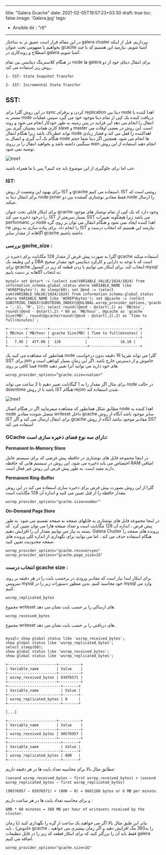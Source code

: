  ---
title: "Galera Gcache"
date: 2021-02-05T19:57:23+03:30
draft: true
toc: false
image: 'Galera.jpg'
tags:
  - Ansible
dir : "rtl"
---

در این مقاله قرار است عمیق تر به ساختار galera cluster بپردازیم. قبل از اینکه بخواهیم با مفهومی تحت عنوان gcache آشنا شویم. نیازمند این هستیم که با چند اصطلاح و روندکاری در galera آشنا شویم.


در هنگام کلاسترینگ دیتابیس بین تمام node ها galera  برای انتقال دیتای خود از دو روش زیر استفاده می کند.

```
1- SST: State Snapshot Transfer

2- IST: Incremental State Transfer
```

## SST:

در این روش گلرا برای sync کردن و برقرای replication دیتا بین node اهدا کننده یا مستر به node دریافت کننده یک کپی از تمام دیتا موجود خود می گیرد سپس عملیات انتقال را انجام می دهد این فرایند در پس زمینه به طور خودکار انجام می شود و روند کاری همانند پشتیان گیری بین slave و master است.
این روش در بعضی اوقات می تواند خطرناک باشد زیرا هنگام انتقال node اهداکننده را قفل می کند و فشار زیادی هنگام بک آپ گیری و اتصال به node ها انجام می شود. همچنین اگر دیتا شما حجم سنگینی داشته باشد و بخواهید انتقال را بر رروی wan انجام دهید استفاده از این روش توصیه نمی شود.

![tree1](/images/gcach.png)

خب اما برای جلوگیری از این موضوع باید چه کنیم؟ پس با ما همراه باشید.

### IST:

برای بهبود این وضعیت از روش IST و gcache استفاده می کنیم. IST روشی است که برای انتقال دیتا به node joiner فقط مقادیر نوشتاری گمشده بین دو node را ارسال میکند.

 برای اینکار فایلی تحت عنوان gcache وجود دارد که یک کپی از تمام نوشتار های موجود را درخود ذخیره می کند.
IST بسیار سریعتر از SST می باشد زیرا هیچگونه تغییرات performanc در node اهدا کننده ایجاد نمی شود و هنگام انتقال می توان بر روی گره rw را انجام داد.
برای پیاده سازی به روش IST نیازمند این هستیم که انتخاب درست و آگاهانه از مقدار سایز gcache داشته باشیم.

### بررسی gache_size :

گلرا به صورت پیش فرض از مقدار 128 مگابایت برای ذخیره در gcache استفاده میکند و این وظیفه یک DBA است که با توجه به دارایی و کارکرد دیتابیس خود مقدار صحیح برای gcache انتخاب کند.
برای اینکار می توانیم با زدن قطعه کد زیر در کنسول mysql به انتخاب آگاهانه تر دست یابیم:

```
mysql> set @start := (select sum(VARIABLE_VALUE/1024/1024) from information_schema.global_status where VARIABLE_NAME like 'WSREP%bytes'); do sleep(60); set @end := (select sum(VARIABLE_VALUE/1024/1024) from information_schema.global_status where VARIABLE_NAME like 'WSREP%bytes'); set @gcache := (select SUBSTRING_INDEX(SUBSTRING_INDEX(@@GLOBAL.wsrep_provider_options,'gcache.size = ',-1), 'M', 1)); select round((@end - @start),2) as `MB/min`, round((@end - @start),2) * 60 as `MB/hour`, @gcache as `gcache Size(MB)`, round(@gcache/round((@end - @start),2),2) as `Time to full(minutes)`;
 
+--------+---------+-----------------+-----------------------+
| MB/min | MB/hour | gcache Size(MB) | Time to full(minutes) |
+--------+---------+-----------------+-----------------------+
|   7.95 |  477.00 |  128        	|             	16.10 |
+--------+---------+-----------------+-----------------------+

```
همانطور که مشاهده می کنید یک node گلرا می تواند تقریبا 16 دقیقه بدون درخواست SST برای join خاموش و از دسترس خارج باشد. اگر این زمان بسیار کوتاهی است و فضا کافی بر روی node های خود دارید می توانید آنرا تغییر دهید.

```
wsrep_provider_options=”gcache.size=<value>” 
```
برای مثال اگر مقدار را به 1 گیگابایت تغییر دهیم  تا 2 ساعت می تواند node در حالت downtime باشد تا از روش IST هنگام rejoin شدن استفاده کند.

![tree1](/images/gcach2.png)

مطابق شکل همانطور که مشاهده میفرمایید اگر در هنگام اتصال node اهدا کننده به node متصل شونده مقادیر writeset داخل gcache سایز موجود باشد آنگاه از روش IST برای انتقال ارسال می کند و اگر gcache مقادیر موجود نباشد آنگاه از روش SST استفاده می کند

### GCache دارای سه نوع فضای ذخیره سازی است:

**Permanent In-Memory Store**

 در اینجا مجموعه فایل های نوشتاری در  حافظه پیش فرضی که برای سیستم عامل اختصاص می یابد ذخیره می شود. این روش در سیستم هایی که حافظه RAM اضافی دارند مفید است. 
به طور پیش فرض این روش غیر فعال است.
 
**Permanent Ring-Buffer**

 گلرا از این روش بصورت پیش فرض برای ذخیره سازی استفاده می کند در این روش مقدار حافظه را از قبل تعیین می کنید و اندازه آن 128 مگابایت است. 

```
wsrep_provider_options="gcache.size=number”
```
**On-Demand Page Store**

 در اینجا مجموعه فایل های نوشتاری به فایلهای صفحه  به صفحه تقسیم می شود. به طور پیش فرض ، اندازه آن 128 مگابایت است و تعداد صفحه هارا می توان تعیین کرد` که بسته به نیاز می توانیم مقدار آن را افزایش دهیم. Galera Cluster پرونده های صفحه را هنگام استفاده حذف می کند ، اما می توانید برای نگهداری از اندازه کلی پرونده های صفحه محدودیت تعیین کنید.

```
wsrep_provider_options="gcache.recover=yes" wsrep_provider_options="gcache.page_size=1G"
```

### انتخاب درست gcache size :

برای اینکار ابتدا نیاز است که مقادیر ورودی در برحسب بایت را در هر دقیقه بر روی سرویس mysql خود محاسبه کنیم. بدین منظور دستورات زیر را در mysql وارد می کنیم.
```
wsrep_replicated_bytes
```
مجموع writeset های ارسالی را بر حسب بایت نشان می دهد.
```
wsrep_received_bytes
```
مجموع writeset های دریافتی را بر حسب بایت نشان می دهد.

```

mysql> show global status like 'wsrep_received_bytes'; 
show global status like 'wsrep_replicated_bytes'; 
select sleep(60); 
show global status like 'wsrep_received_bytes'; 
show global status like 'wsrep_replicated_bytes';

+----------------------+----------+
| Variable_name        | Value    |
+----------------------+----------+
| wsrep_received_bytes | 83976571 |
+----------------------+----------+
+------------------------+-------+
| Variable_name          | Value |
+------------------------+-------+
| wsrep_replicated_bytes | 0     |
+------------------------+-------+

[...]

+----------------------+----------+
| Variable_name        | Value    |
+----------------------+----------+
| wsrep_received_bytes | 90576957 |
+----------------------+----------+
+------------------------+-------+
| Variable_name          | Value |
+------------------------+-------+
| wsrep_replicated_bytes | 800   |
+------------------------+-------+

```
مطابق مثال بالا برای محاسبه تعداد بایت ها در هر دقیقه داریم:

```
(second wsrep_received_bytes – first wsrep_received_bytes) + (second wsrep_replicated_bytes – first wsrep_replicated_bytes)

(90576957 – 83976571) + (800 – 0) = 6601186 bytes or 6 MB per minute.

```
و برای محاسبه تعداد بایت ها در هر ساعت داریم :

```
6MB * 60 minutes = 360 MB per hour of writesets received by the cluster.
```
بنابر این طبق مثال بالا اگر می خواهید یک ساعت از گره را نگهداری کنید (یا زمان خاموش) ، باید gcache را به360 مگ افزایش دهید و اگر زمان بیشتری می خواهید ، فقط باید  آن را بزرگتر کنید که برای اینکار قطعه کد زیر را در فایل تنظیمات galera اضافه می کنیم.

```
wsrep_provider_options="gcache.size=1G"
```
